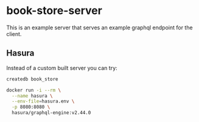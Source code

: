 # book-store-server

This is an example server that serves an example graphql endpoint for the client.

## Hasura

Instead of a custom built server you can try:

```bash
createdb book_store
```

```bash
docker run -i --rm \
  --name hasura \
  --env-file=hasura.env \
  -p 8080:8080 \
  hasura/graphql-engine:v2.44.0
```
